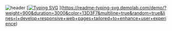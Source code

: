 ![header](https://capsule-render.vercel.app/api?type=Waving&color=gradient&height=400&section=header&text=Hello!-nl-my%20name%20is%20suhyun!&fontAlignY=35&reversal=true) 
[[![Typing SVG](https://readme-typing-svg.demolab.com/?lines=First+line+of+text;Second+line+of+text)](https://git.io/typing-svg)
](https://readme-typing-svg.demolab.com/demo/?weight=900&duration=3000&color=13D3F7&multiline=true&random=true&lines=I+develop+responsive+web+pages+tailored+to+enhance+user+experience)
